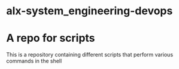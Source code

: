 # alx-system_engineering-devops
# A repo for scripts
This is a repository containing different scripts that perform various commands in the shell
